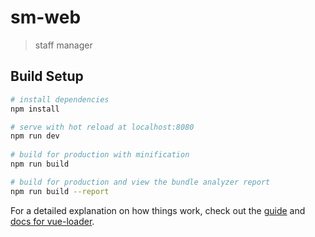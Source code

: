 # sm-web

> staff manager

## Build Setup

``` bash
# install dependencies
npm install

# serve with hot reload at localhost:8080
npm run dev
 
# build for production with minification
npm run build

# build for production and view the bundle analyzer report
npm run build --report
```

For a detailed explanation on how things work, check out the [guide](http://vuejs-templates.github.io/webpack/) and [docs for vue-loader](http://vuejs.github.io/vue-loader).
